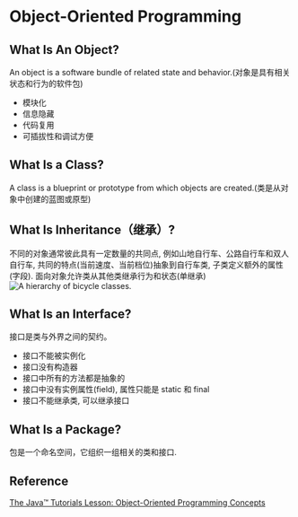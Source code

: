 # Object-Oriented Programming

## What Is An Object?
An object is a software bundle of related state and behavior.(对象是具有相关状态和行为的软件包)
- 模块化
- 信息隐藏
- 代码复用
- 可插拔性和调试方便

## What Is a Class?
A class is a blueprint or prototype from which objects are created.(类是从对象中创建的蓝图或原型)

## What Is Inheritance（继承）?
不同的对象通常彼此具有一定数量的共同点, 例如山地自行车、公路自行车和双人自行车, 共同的特点(当前速度、当前档位)抽象到自行车类, 子类定义额外的属性(字段).
面向对象允许类从其他类继承行为和状态(单继承)
![A hierarchy of bicycle classes.](https://docs.oracle.com/javase/tutorial/figures/java/concepts-bikeHierarchy.gif)

## What Is an Interface?
接口是类与外界之间的契约。
- 接口不能被实例化
- 接口没有构造器
- 接口中所有的方法都是抽象的
- 接口中没有实例属性(field), 属性只能是 static 和 final
- 接口不能继承类, 可以继承接口

## What Is a Package?
包是一个命名空间，它组织一组相关的类和接口.

## Reference
[The Java™ Tutorials Lesson: Object-Oriented Programming Concepts](https://docs.oracle.com/javase/tutorial/java/concepts/index.html)